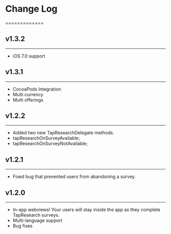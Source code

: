 # Change Log
=============

## v1.3.2
--------
- iOS 7.0 support

## v1.3.1
---------
- CocoaPods Integration
- Multi currency
- Multi offerings

## v1.2.2
---------
- Added two new TapResearchDelegate methods.
 - tapResearchOnSurveyAvailable;
 - tapResearchOnSurveyNotAvailable;

## v1.2.1
---------
- Fixed bug that prevented users from abandoning a survey.

## v1.2.0
---------
- In-app webviews! Your users will stay inside the app as they complete TapResearch surveys.
- Multi-language support
- Bug fixes
